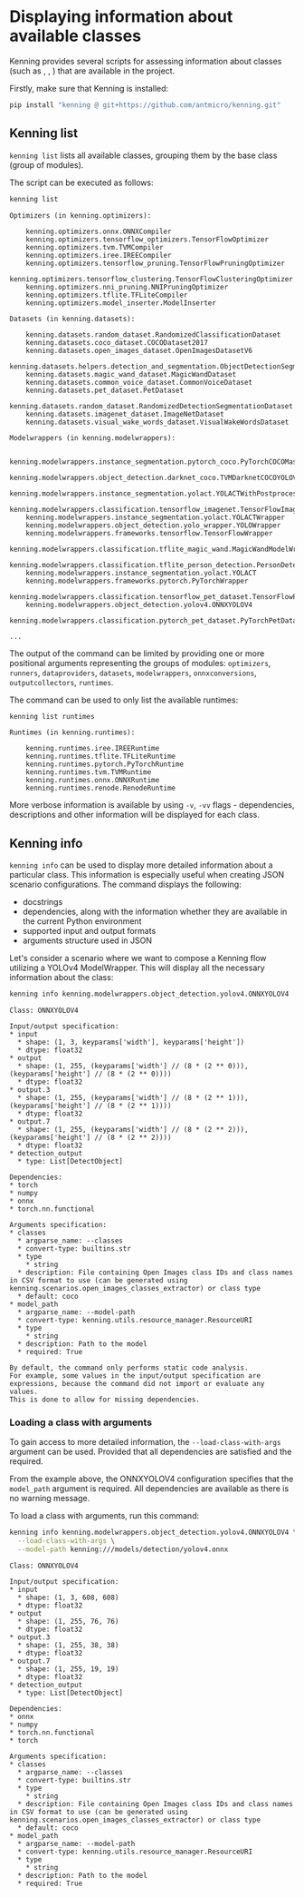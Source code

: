 # Displaying information about available classes

Kenning provides several scripts for assessing information about classes (such as [](dataset-api), [](modelwrapper-api), [](optimizer-api)) that are available in the project.

Firstly, make sure that Kenning is installed:
```bash
pip install "kenning @ git+https://github.com/antmicro/kenning.git"
```

## Kenning list

`kenning list` lists all available classes, grouping them by the base class (group of modules).

The script can be executed as follows:

```bash
kenning list
```

```
Optimizers (in kenning.optimizers):

    kenning.optimizers.onnx.ONNXCompiler
    kenning.optimizers.tensorflow_optimizers.TensorFlowOptimizer
    kenning.optimizers.tvm.TVMCompiler
    kenning.optimizers.iree.IREECompiler
    kenning.optimizers.tensorflow_pruning.TensorFlowPruningOptimizer
    kenning.optimizers.tensorflow_clustering.TensorFlowClusteringOptimizer
    kenning.optimizers.nni_pruning.NNIPruningOptimizer
    kenning.optimizers.tflite.TFLiteCompiler
    kenning.optimizers.model_inserter.ModelInserter

Datasets (in kenning.datasets):

    kenning.datasets.random_dataset.RandomizedClassificationDataset
    kenning.datasets.coco_dataset.COCODataset2017
    kenning.datasets.open_images_dataset.OpenImagesDatasetV6
    kenning.datasets.helpers.detection_and_segmentation.ObjectDetectionSegmentationDataset
    kenning.datasets.magic_wand_dataset.MagicWandDataset
    kenning.datasets.common_voice_dataset.CommonVoiceDataset
    kenning.datasets.pet_dataset.PetDataset
    kenning.datasets.random_dataset.RandomizedDetectionSegmentationDataset
    kenning.datasets.imagenet_dataset.ImageNetDataset
    kenning.datasets.visual_wake_words_dataset.VisualWakeWordsDataset

Modelwrappers (in kenning.modelwrappers):

    kenning.modelwrappers.instance_segmentation.pytorch_coco.PyTorchCOCOMaskRCNN
    kenning.modelwrappers.object_detection.darknet_coco.TVMDarknetCOCOYOLOV3
    kenning.modelwrappers.instance_segmentation.yolact.YOLACTWithPostprocessing
    kenning.modelwrappers.classification.tensorflow_imagenet.TensorFlowImageNet
    kenning.modelwrappers.instance_segmentation.yolact.YOLACTWrapper
    kenning.modelwrappers.object_detection.yolo_wrapper.YOLOWrapper
    kenning.modelwrappers.frameworks.tensorflow.TensorFlowWrapper
    kenning.modelwrappers.classification.tflite_magic_wand.MagicWandModelWrapper
    kenning.modelwrappers.classification.tflite_person_detection.PersonDetectionModelWrapper
    kenning.modelwrappers.instance_segmentation.yolact.YOLACT
    kenning.modelwrappers.frameworks.pytorch.PyTorchWrapper
    kenning.modelwrappers.classification.tensorflow_pet_dataset.TensorFlowPetDatasetMobileNetV2
    kenning.modelwrappers.object_detection.yolov4.ONNXYOLOV4
    kenning.modelwrappers.classification.pytorch_pet_dataset.PyTorchPetDatasetMobileNetV2

...

```

The output of the command can be limited by providing one or more positional arguments representing the groups of modules: `optimizers`, `runners`, `dataproviders`, `datasets`, `modelwrappers`, `onnxconversions`, `outputcollectors`, `runtimes`.

The command can be used to only list the available runtimes:

```bash
kenning list runtimes
```

```
Runtimes (in kenning.runtimes):

    kenning.runtimes.iree.IREERuntime
    kenning.runtimes.tflite.TFLiteRuntime
    kenning.runtimes.pytorch.PyTorchRuntime
    kenning.runtimes.tvm.TVMRuntime
    kenning.runtimes.onnx.ONNXRuntime
    kenning.runtimes.renode.RenodeRuntime
```

More verbose information is available by using `-v`, `-vv` flags - dependencies, descriptions and other information will be displayed for each class.

## Kenning info

`kenning info` can be used to display more detailed information about a particular class.
This information is especially useful when creating JSON scenario configurations.
The command displays the following:

* docstrings
* dependencies, along with the information whether they are available in the current Python environment
* supported input and output formats
* arguments structure used in JSON

Let's consider a scenario where we want to compose a Kenning flow utilizing a YOLOv4 ModelWrapper.
This will display all the necessary information about the class:

```bash
kenning info kenning.modelwrappers.object_detection.yolov4.ONNXYOLOV4
```

```
Class: ONNXYOLOV4

Input/output specification:
* input
  * shape: (1, 3, keyparams['width'], keyparams['height'])
  * dtype: float32
* output
  * shape: (1, 255, (keyparams['width'] // (8 * (2 ** 0))), (keyparams['height'] // (8 * (2 ** 0))))
  * dtype: float32
* output.3
  * shape: (1, 255, (keyparams['width'] // (8 * (2 ** 1))), (keyparams['height'] // (8 * (2 ** 1))))
  * dtype: float32
* output.7
  * shape: (1, 255, (keyparams['width'] // (8 * (2 ** 2))), (keyparams['height'] // (8 * (2 ** 2))))
  * dtype: float32
* detection_output
  * type: List[DetectObject]

Dependencies:
* torch
* numpy
* onnx
* torch.nn.functional

Arguments specification:
* classes
  * argparse_name: --classes
  * convert-type: builtins.str
  * type
    * string
  * description: File containing Open Images class IDs and class names in CSV format to use (can be generated using kenning.scenarios.open_images_classes_extractor) or class type
  * default: coco
* model_path
  * argparse_name: --model-path
  * convert-type: kenning.utils.resource_manager.ResourceURI
  * type
    * string
  * description: Path to the model
  * required: True
```

```{note}
By default, the command only performs static code analysis.
For example, some values in the input/output specification are expressions, because the command did not import or evaluate any values.
This is done to allow for missing dependencies.
```

### Loading a class with arguments

To gain access to more detailed information, the `--load-class-with-args` argument can be used.
Provided that all dependencies are satisfied and the required.

From the example above, the ONNXYOLOV4 configuration specifies that the `model_path` argument is required.
All dependencies are available as there is no warning message.

To load a class with arguments, run this command:

```bash
kenning info kenning.modelwrappers.object_detection.yolov4.ONNXYOLOV4 \
  --load-class-with-args \
  --model-path kenning:///models/detection/yolov4.onnx
```

```
Class: ONNXYOLOV4

Input/output specification:
* input
  * shape: (1, 3, 608, 608)
  * dtype: float32
* output
  * shape: (1, 255, 76, 76)
  * dtype: float32
* output.3
  * shape: (1, 255, 38, 38)
  * dtype: float32
* output.7
  * shape: (1, 255, 19, 19)
  * dtype: float32
* detection_output
  * type: List[DetectObject]

Dependencies:
* onnx
* numpy
* torch.nn.functional
* torch

Arguments specification:
* classes
  * argparse_name: --classes
  * convert-type: builtins.str
  * type
    * string
  * description: File containing Open Images class IDs and class names in CSV format to use (can be generated using kenning.scenarios.open_images_classes_extractor) or class type
  * default: coco
* model_path
  * argparse_name: --model-path
  * convert-type: kenning.utils.resource_manager.ResourceURI
  * type
    * string
  * description: Path to the model
  * required: True
```

